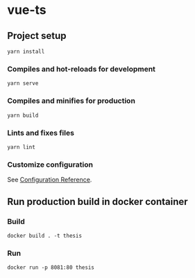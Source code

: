 # vue-ts

## Project setup

```
yarn install
```

### Compiles and hot-reloads for development

```
yarn serve
```

### Compiles and minifies for production

```
yarn build
```

### Lints and fixes files

```
yarn lint
```

### Customize configuration

See [Configuration Reference](https://cli.vuejs.org/config/).

## Run production build in docker container

### Build

```
docker build . -t thesis
```

### Run

```
docker run -p 8081:80 thesis
```
